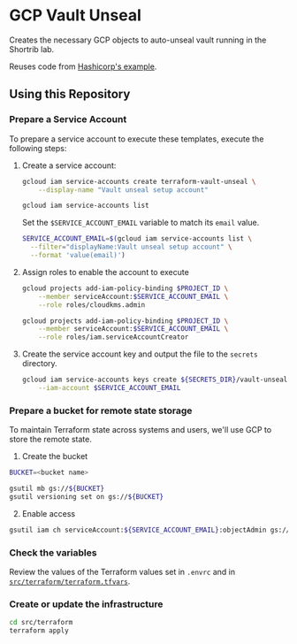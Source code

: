 # GCP Vault Unseal

Creates the necessary GCP objects to auto-unseal vault running
in the Shortrib lab.

Reuses code from [Hashicorp's example](https://github.com/hashicorp/vault-guides/tree/master/operations/gcp-kms-unseal).

## Using this Repository

### Prepare a Service Account

To prepare a service account to execute these templates, execute the following steps:

1. Create a service account:

    ```bash
    gcloud iam service-accounts create terraform-vault-unseal \
        --display-name "Vault unseal setup account"

    gcloud iam service-accounts list
    ```

    Set the `$SERVICE_ACCOUNT_EMAIL` variable to match its `email` value.

    ```bash
    SERVICE_ACCOUNT_EMAIL=$(gcloud iam service-accounts list \
      --filter="displayName:Vault unseal setup account" \
      --format 'value(email)')
    ```

3. Assign roles to enable the account to execute

    ```bash
    gcloud projects add-iam-policy-binding $PROJECT_ID \
        --member serviceAccount:$SERVICE_ACCOUNT_EMAIL \
        --role roles/cloudkms.admin

    gcloud projects add-iam-policy-binding $PROJECT_ID \
        --member serviceAccount:$SERVICE_ACCOUNT_EMAIL \
        --role roles/iam.serviceAccountCreator
    ```

4. Create the service account key and output the file to the `secrets` directory. 

    ```bash
    gcloud iam service-accounts keys create ${SECRETS_DIR}/vault-unseal.json \
        --iam-account $SERVICE_ACCOUNT_EMAIL
    ```

### Prepare a bucket for remote state storage

To maintain Terraform state across systems and users, we'll use GCP to store the remote state.

1. Create the bucket

```bash
BUCKET=<bucket name>

gsutil mb gs://${BUCKET}
gsutil versioning set on gs://${BUCKET}
```

2. Enable access

```bash
gsutil iam ch serviceAccount:${SERVICE_ACCOUNT_EMAIL}:objectAdmin gs://${BUCKET}
```

### Check the variables

Review the values of the Terraform values set in `.envrc` and in [`src/terraform/terraform.tfvars`](src/terraform/terraform.tfvars).

### Create or update the infrastructure

```bash
cd src/terraform
terraform apply
```
